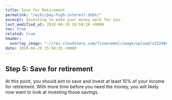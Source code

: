 ```yaml
---
title: Save for Retirement
permalink: "/wiki/pay-high-interest-debt/"
excerpt: Investing to make your money work for you.
last_modified_at: 2018-04-19 19:59:26 +0000
toc: true
related: true
header:
  overlay_image: "://res.cloudinary.com/financemnl/image/upload/v1524808240/Header%20Images/pexels-photo-185772.jpg"
date: 2018-04-20 15:50:35 +0000
---
```

## Step 5: Save for retirement

At this point, you should aim to save and invest at least 15% of your income for retirement. With more time before you need the money, you will likely now want to look at investing those savings.
